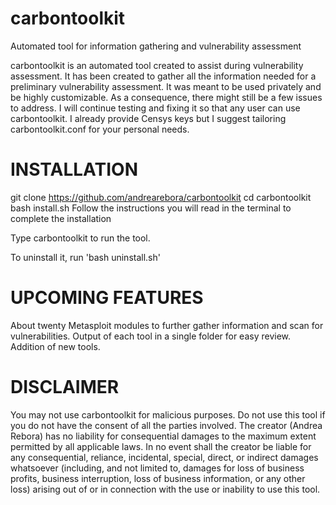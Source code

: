 # carbontoolkit
Automated tool for information gathering and vulnerability assessment

carbontoolkit is an automated tool created to assist during vulnerability assessment. It has been created to gather all the information needed for a preliminary vulnerability assessment.
It was meant to be used privately and be highly customizable. As a consequence, there might still be a few issues to address. I will continue testing and fixing it so that any user can use carbontoolkit.
I already provide Censys keys but I suggest tailoring carbontoolkit.conf for your personal needs.

# INSTALLATION
git clone https://github.com/andrearebora/carbontoolkit
cd carbontoolkit
bash install.sh
Follow the instructions you will read in the terminal to complete the installation

Type carbontoolkit to run the tool.

To uninstall it, run 'bash uninstall.sh'

# UPCOMING FEATURES
About twenty Metasploit modules to further gather information and scan for vulnerabilities.
Output of each tool in a single folder for easy review.
Addition of new tools.

# DISCLAIMER
You may not use carbontoolkit for malicious purposes. Do not use this tool if you do not have the consent of all the parties involved. The creator (Andrea Rebora) has no liability for consequential damages to the maximum extent permitted by all applicable laws. In no event shall the creator be liable for any consequential, reliance, incidental, special, direct, or indirect damages whatsoever (including, and not limited to, damages for loss of business profits, business interruption, loss of business information, or any other loss) arising out of or in connection with the use or inability to use this tool.
